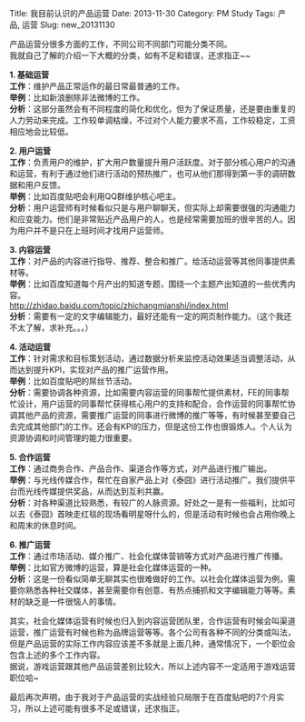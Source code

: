 Title: 我目前认识的产品运营
Date: 2013-11-30
Category: PM Study
Tags: 产品, 运营
Slug: new_20131130


产品运营分很多方面的工作，不同公司不同部门可能分类不同。  
我就自己了解的介绍一下大概的分类，如有不足和错误，还求指正~~ 
  
**1. 基础运营**   
**工作**：维护产品正常运作的最日常最普通的工作。  
**举例**：比如新浪删除非法微博的工作。  
**分析**：这部分虽然会有不同程度的简化和优化，但为了保证质量，还是要由重复的人力劳动来完成。工作较单调枯燥，不过对个人能力要求不高，工作较稳定，工资相应地会比较低。  

**2. 用户运营**   
**工作**：负责用户的维护，扩大用户数量提升用户活跃度。对于部分核心用户的沟通和运营，有利于通过他们进行活动的预热推广，也可从他们那得到第一手的调研数据和用户反馈。  
**举例**：比如百度贴吧会利用QQ群维护核心吧主。  
**分析**：用户运营师有时候看似只是与用户聊聊天，但实际上却需要很强的沟通能力和应变能力。他们是非常贴近产品用户的人，也是经常需要加班的很辛苦的人。因为用户并不是只在上班时间才找用户运营师。  
  
**3. 内容运营**  
**工作**：对产品的内容进行指导、推荐、整合和推广。给活动运营等其他同事提供素材等。  
**举例**：比如百度知道每个月产出的知道专题，围绕一个主题产出知道的一些优秀内容。  
          <http://zhidao.baidu.com/topic/zhichangmianshi/index.html>  
**分析**：需要有一定的文字编辑能力，最好还能有一定的网页制作能力。（这个我还不太了解，求补充。。。） 

**4. 活动运营**  
**工作**：针对需求和目标策划活动，通过数据分析来监控活动效果适当调整活动，从而达到提升KPI，实现对产品的推广运营作用。  
**举例**：比如百度贴吧的屌丝节活动。  
**分析**：需要协调各种资源，比如需要内容运营的同事帮忙提供素材，FE的同事帮忙设计，用户运营的同事帮忙获得核心用户的支持和配合，合作运营的同事帮忙协调其他产品的资源，需要推广运营的同事进行微博的推广等等，有时候甚至要自己去完成其他部门的工作。还会有KPI的压力，但是这份工作也很锻炼人。个人认为资源协调和时间管理的能力很重要。  

**5. 合作运营**  
**工作**：通过商务合作、产品合作、渠道合作等方式，对产品进行推广输出。  
**举例**：与光线传媒合作，帮忙在自家产品上对《泰囧》进行活动推广。我们提供平台而光线传媒提供奖品，从而达到互利共赢。  
**分析**：对各种渠道比较熟悉，有较广的人脉资源。好处之一是有一些福利，比如可以去《泰囧》首映走红毯的现场看明星呀什么的，但是活动有时候也会占用你晚上和周末的休息时间。  
  
**6. 推广运营**  
**工作**：通过市场活动、媒介推广、社会化媒体营销等方式对产品进行推广传播。  
**举例**：比如官方微博的运营，算是社会化媒体运营的一种。  
**分析**：这是一份看似简单无聊其实也很难做好的工作。以社会化媒体运营为例，需要你熟悉各种社交媒体，甚至需要你有创意、有热点捕抓和文字编辑能力等等。素材的缺乏是一件很恼人的事情。  
  
其实，社会化媒体运营有时候也归入到内容运营团队里，合作运营有时候会叫渠道运营，推广运营有时候也称为品牌运营等等。各个公司有各种不同的分类或叫法，但是产品运营的实际工作内容应该差不多就是上面几种，通常情况下，一个职位会包含上述的多个工作内容。  
据说，游戏运营跟其他产品运营差别比较大，所以上述内容不一定适用于游戏运营职位哈~    

最后再次声明，由于我对于产品运营的实战经验只局限于在百度贴吧的7个月实习，所以上述可能有很多不足或错误，还求指正。 
